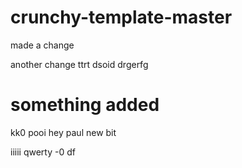 # crunchy-template-master


made a change

another change
ttrt dsoid
drgerfg

# something added

kk0
pooi
hey paul
new bit

iiiii
qwerty
-0
df
